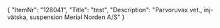 {
  "ItemNr": "128041",
  "Title": "test",
  "Description": "Parvoruvax vet., inj-vätska, suspension Merial Norden A/S"
}